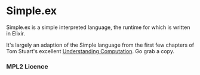 # Simple.ex

Simple.ex is a simple interpreted language, the runtime for which is written in
Elixir.

It's largely an adaption of the Simple language from the first few chapters of
Tom Stuart's excellent [Understanding Computation][book].
Go grab a copy.

[book]: http://computationbook.com/


### MPL2 Licence
